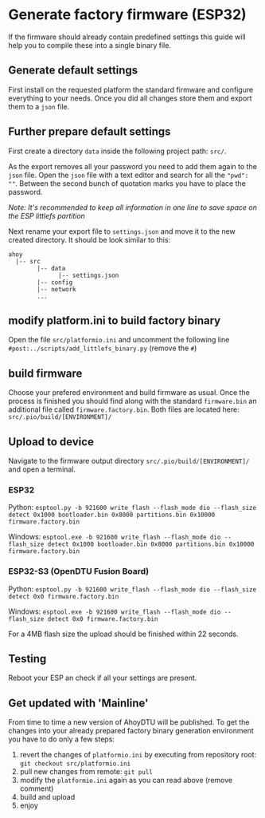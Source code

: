 # Generate factory firmware (ESP32)

If the firmware should already contain predefined settings this guide will help you to compile these into a single binary file.

## Generate default settings

First install on the requested platform the standard firmware and configure everything to your needs. Once you did all changes store them and export them to a `json` file.

## Further prepare default settings

First create a directory `data` inside the following project path: `src/`.

As the export removes all your password you need to add them again to the `json` file. Open the `json` file with a text editor and search for all the `"pwd": ""`. Between the second bunch of quotation marks you have to place the password.

*Note: It's recommended to keep all information in one line to save space on the ESP littlefs partition*

Next rename your export file to `settings.json` and move it to the new created directory. It should be look similar to this:

```
ahoy
  |-- src
        |-- data
              |-- settings.json
        |-- config
        |-- network
        ...
```

## modify platform.ini to build factory binary

Open the file `src/platformio.ini` and uncomment the following line `#post:../scripts/add_littlefs_binary.py` (remove the `#`)

## build firmware

Choose your prefered environment and build firmware as usual. Once the process is finished you should find along with the standard `firmware.bin` an additional file called `firmware.factory.bin`. Both files are located here: `src/.pio/build/[ENVIRONMENT]/`

## Upload to device

Navigate to the firmware output directory `src/.pio/build/[ENVIRONMENT]/` and open a terminal.

### ESP32

Python:
`esptool.py -b 921600 write_flash --flash_mode dio --flash_size detect 0x1000 bootloader.bin 0x8000 partitions.bin 0x10000 firmware.factory.bin`

Windows:
`esptool.exe -b 921600 write_flash --flash_mode dio --flash_size detect 0x1000 bootloader.bin 0x8000 partitions.bin 0x10000 firmware.factory.bin`

### ESP32-S3 (OpenDTU Fusion Board)

Python:
`esptool.py -b 921600 write_flash --flash_mode dio --flash_size detect 0x0 firmware.factory.bin`

Windows:
`esptool.exe -b 921600 write_flash --flash_mode dio --flash_size detect 0x0 firmware.factory.bin`

For a 4MB flash size the upload should be finished within 22 seconds.

## Testing

Reboot your ESP an check if all your settings are present.

## Get updated with 'Mainline'

From time to time a new version of AhoyDTU will be published. To get the changes into your already prepared factory binary generation environment you have to do only a few steps:

1. revert the changes of `platformio.ini` by executing from repository root: `git checkout src/platformio.ini`
2. pull new changes from remote: `git pull`
3. modify the `platformio.ini` again as you can read above (remove comment)
4. build and upload
5. enjoy
